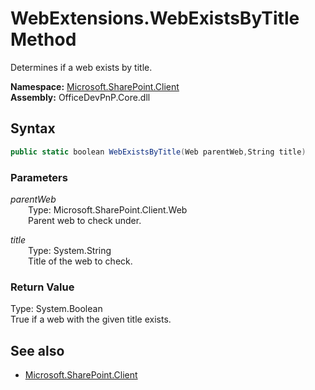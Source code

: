 # WebExtensions.WebExistsByTitle Method  
Determines if a web exists by title.  

**Namespace:** [Microsoft.SharePoint.Client](Microsoft.SharePoint.Client.md)  
**Assembly:** OfficeDevPnP.Core.dll  
## Syntax
```C#
public static boolean WebExistsByTitle(Web parentWeb,String title)
```
### Parameters
*parentWeb*  
&emsp;&emsp;Type: Microsoft.SharePoint.Client.Web  
&emsp;&emsp;Parent web to check under.  
  
*title*  
&emsp;&emsp;Type: System.String  
&emsp;&emsp;Title of the web to check.  
  
### Return Value
Type: System.Boolean  
True if a web with the given title exists.

## See also
- [Microsoft.SharePoint.Client](Microsoft.SharePoint.Client.md)
